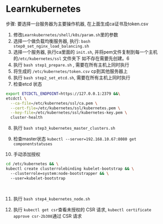 # Learnkubernetes
步骤:
要选择一台服务器为主要操作机器, 在上面生成ca证书及token.csv
1. 修改`Learnkubernetes/shell/k8s/param.sh`里的参数
2. 选择一个做负载均衡服务器, 执行: `bash step0_set_nginx_load_balancing.sh`
3. 选择一个服务器, 执行ca里面的 `init.sh`, 并将pem文件复制到每一个主机的`/etc/kubernetes/ssl` 文件夹下 如不存在需要先创建。6
4. 执行 `bash step1_prepare.sh` , 需要在所有主机上同时执行
5. 将生成的 `/etc/kubernetes/token.csv` cp到其他服务器上
6. 执行 `bash step2_set_etcd.sh`, 需要在所有主机上同时执行
7. 检查etcd 状态 
```bash
export ETCDCTL_ENDPOINT=https://127.0.0.1:2379 &&\
etcdctl \
  --ca-file=/etc/kubernetes/ssl/ca.pem \
  --cert-file=/etc/kubernetes/ssl/kubernetes.pem \
  --key-file=/etc/kubernetes/ssl/kubernetes-key.pem \
  cluster-health
```
8. 执行 `bash step3_kubernetes_master_clusters.sh`

9. 检查master状态 `kubectl --server=192.168.10.67:8080 get componentstatuses`

10. 手动添加授权

  ```bash
  cd /etc/kubernetes && \
  kubectl create clusterrolebinding kubelet-bootstrap && \
    --clusterrole=system:node-bootstrapper && \
    --user=kubelet-bootstrap
  ```

  ​

11. 执行 `bash step4_kubernetes_node.sh`

12. 执行 `kubectl get csr`查看未授权的 CSR 请求, `kubectl certificate approve csr-2b308`通过 CSR 请求

